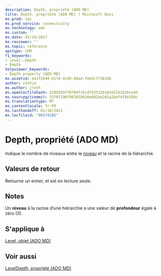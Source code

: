```yaml
---
description: Depth, propriété (ADO MD)
title: Depth, propriété (ADO MD) | Microsoft Docs
ms.prod: sql
ms.prod_service: connectivity
ms.technology: ado
ms.custom: ''
ms.date: 01/19/2017
ms.reviewer: ''
ms.topic: reference
apitype: COM
f1_keywords:
- Level::Depth
- Depth
helpviewer_keywords:
- Depth property [ADO MD]
ms.assetid: e41f2644-617d-4c09-80a4-feb5cf736186
author: rothja
ms.author: jroth
ms.openlocfilehash: 5289293ff0704f19cd793532b165e51b1526ce45
ms.sourcegitcommit: 33f0f190f962059826e002be165a2bef4f9e350c
ms.translationtype: MT
ms.contentlocale: fr-FR
ms.lasthandoff: 01/30/2021
ms.locfileid: "99174285"
---
```

# <a name="depth-property-ado-md"></a>Depth, propriété (ADO MD)
Indique le nombre de niveaux entre le [niveau](./level-object-ado-md.md) et la racine de la hiérarchie.  
  
## <a name="return-values"></a>Valeurs de retour  
 Retourne un entier, et est en lecture seule.  
  
## <a name="remarks"></a>Notes  
 Un **niveau** à la racine d’une hiérarchie a une valeur de **profondeur** égale à zéro (0).  
  
## <a name="applies-to"></a>S'applique à  
 [Level, objet (ADO MD)](./level-object-ado-md.md)  
  
## <a name="see-also"></a>Voir aussi  
 [LevelDepth, propriété (ADO MD)](./leveldepth-property-ado-md.md)